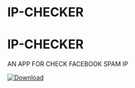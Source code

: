 # IP-CHECKER
# IP-CHECKER
AN APP FOR CHECK FACEBOOK SPAM IP

[![Download](https://custom-icon-badges.herokuapp.com/badge/-Download-red?style=for-the-badge&logo=download&logoColor=green "Download")](https://github.com/Mr-Beta-Version/IP-CHECKER/releases/download/Testing/IP.CHECKER.apk)
